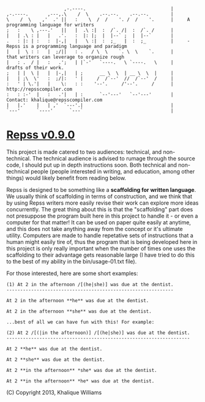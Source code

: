                          ,-.----.                               |
    ,-.----.       ,---,.\    /  \    .--.--.    .--.--.        |
    \    /  \    ,'  .' ||   :    \  /  /    '. /  /    '.      |     A programming language for writers
    ;   :    \ ,---.'   ||   |  .\ :|  :  /`. /|  :  /`. /      |
    |   | .\ : |   |   .'.   :  |: |;  |  |--` ;  |  |--`       |
    .   : |: | :   :  |-,|   |   \ :|  :  ;_   |  :  ;_         |     - Repss is a programming language and paradigm 
    |   |  \ : :   |  ;/||   : .   / \  \    `. \  \    `.      |       that writers can leverage to organize rough
    |   : .  / |   :   .';   | |`-'   `----.   \ `----.   \     |       drafts of their work.
    ;   | |  \ |   |  |-,|   | ;      __ \  \  | __ \  \  |     |
    |   | ;\  \'   :  ;/|:   ' |     /  /`--'  //  /`--'  /     |     
    :   ' | \.'|   |    \:   : :    '--'.     /'--'.     /      |     http://repsscompiler.com
    :   : :-'  |   :   .'|   | :      `--'---'   `--'---'       |     Contact: khalique@repsscompiler.com
    |   |.'    |   | ,'  `---'.|                                |
    `---'      `----'      `---`                                |
                                 
                                 

# [Repss v0.9.0](http://repsscompiler.com)
 
  This project is made catered to two audiences: technical, and non-technical. The technical audience is advised to 
  rumage through the source code, I should put up in depth instructions soon. Both technical and non-technical people 
  (people interested in writing, and education, among other things) would likely benefit from reading below.
    
    
  Repss is  designed to be something like a **scaffolding for written language**. We usually think of scaffolding in terms of construction,
  and we think that by using Repss writers more easily revise their work can explore more ideas concurrently. The great thing about this is that
  the "scaffolding" part does not presuppose the program built here in this project to handle it - or even a computer for that matter! 
  It can be used on paper quite easily at anytime, and this does not take anything away from the concept or it's ultimate utility.
  Computers are made to handle repetative sets of instructions that a human might easily tire of, thus the program that is being developed
  here in this project is only really important when the number of times one uses the scaffolding to their advantage gets reasonable large 
  (I have tried to do this to the best of my ability in the bin/usage-01.txt file). 
  
  
  For those interested, here are some short examples:
  
    (1) At 2 in the afternoon /[(he|she)] was due at the dentist.
    ------------------------------------------------------------- 
  
    At 2 in the afternoon **he** was due at the dentist.

    At 2 in the afternoon **she** was due at the dentist.
  
    ...best of all we can have fun with this! For example:
  
    (2) At 2 /[(|in the afternoon)] /[(he|she)] was due at the dentist.
    -------------------------------------------------------------------
  
    At 2 **he** was due at the dentist.

    At 2 **she** was due at the dentist.
  
    At 2 **in the afternoon** *she* was due at the dentist.
  
    At 2 **in the afternoon** *he* was due at the dentist.
  
 
 (C) Copyright 2013, Khalique Williams
